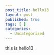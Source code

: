 ```yaml
---
post_title: hello13
layout: post
published: true
tags: [ ]
categories:
  - Uncategorized
---
```

this is hello13
